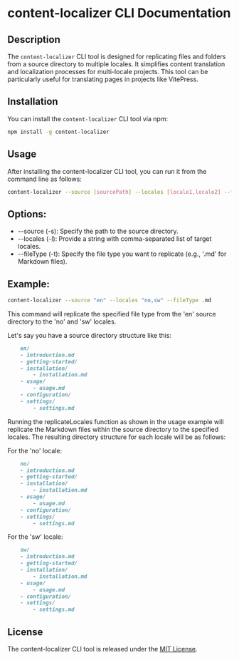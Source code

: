 # content-localizer CLI Documentation

## Description

The `content-localizer` CLI tool is designed for replicating files and folders from a source directory to multiple locales. It simplifies content translation and localization processes for multi-locale projects. This tool can be particularly useful for translating pages in projects like VitePress.

## Installation

You can install the `content-localizer` CLI tool via npm:

```bash
npm install -g content-localizer

```

## Usage

After installing the content-localizer CLI tool, you can run it from the command line as follows:

```bash
content-localizer --source [sourcePath] --locales [locale1,locale2] --fileType [fileType]

```

## Options:

- --source (-s): Specify the path to the source directory.
- --locales (-l): Provide a string with comma-separated list of target locales.
- --fileType (-t): Specify the file type you want to replicate (e.g., '.md' for Markdown files).

## Example:

```bash
content-localizer --source "en" --locales "no,sw" --fileType .md

```

This command will replicate the specified file type from the 'en' source directory to the 'no' and 'sw' locales.

Let's say you have a source directory structure like this:

```md
    en/
    - introduction.md
    - getting-started/
    - installation/
        - installation.md
    - usage/
        - usage.md
    - configuration/
    - settings/
        - settings.md
```

Running the replicateLocales function as shown in the usage example will replicate the Markdown files within the source directory to the specified locales. The resulting directory structure for each locale will be as follows:

For the 'no' locale:

```md
    no/
    - introduction.md
    - getting-started/
    - installation/
        - installation.md
    - usage/
        - usage.md
    - configuration/
    - settings/
        - settings.md
```

For the 'sw' locale:

```md
    sw/
    - introduction.md
    - getting-started/
    - installation/
        - installation.md
    - usage/
        - usage.md
    - configuration/
    - settings/
        - settings.md
```

## License

The content-localizer CLI tool is released under the [MIT License]("https://opensource.org/licenses/MIT").
